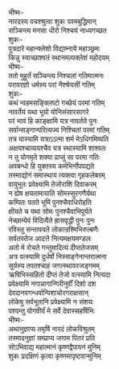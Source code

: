 भीष्मः-  
नारदस्य वचश्श्रुत्वा शुकः परमबुद्धिमान्  
सञ्चिन्त्य मनसा धीरो निश्चयं नाध्यगच्छत  
शुकः-  
पुत्रदारे महान्क्लेशो विद्याम्नाये महाञ्छ्रमः  
किन्नु स्याच्छाश्वतं स्थानमल्पक्लेशं महोदयम्  
भीष्मः-  
ततो मुहूर्तं सञ्चिन्त्य निश्चलां गतिमात्मनः  
परावरज्ञो धर्मस्य परां नैश्श्रेयसीं गतिम्  
शुकः-  
कथं न्वहमसङ्क्लिष्टो गच्छेयं परमां गतिम्  
नावर्तेयं यथा भूयो योनिसंसारसागरे  
परं भावं हि काङ्क्षामि यत्र नावर्तते पुनः  
सर्वान्सङ्गान्परित्यज्य निश्चितां परमां गतिम्  
तत्र यास्यामि यत्राऽऽत्मा शर्म मेऽधिगमिष्यति  
अक्षयश्चाव्ययश्चैव यत्र स्थास्यामि शाश्वतः  
न तु योगमृते शक्या प्राप्तुं सा परमा गतिः  
अवबन्धो हि युक्तस्य कर्मभिर्नोपपद्यते  
तस्माद्योगं समास्थाय त्यक्त्वा गृहकलेबरम्  
वायुभूतः प्रवेक्ष्यामि तेजोराशिं दिवाकरम्  
न ह्येष क्षयतामायाति सोमस्सुरगणैर्यथा  
कम्पितः पतते भूमिं पुनश्चैवाधिरोहति  
क्षीयते च यथा सोमः पुनश्चैवाभिपूर्यते  
नेच्छाम्येवं विदित्वैते ह्रासवृद्धी पुनः पुनः  
रविस्तु सन्तापयते लोकान्रश्मिभिरुल्बणैः  
सर्वतस्तेज आदत्ते नित्यमक्षयमण्डलः  
अतो मे रोचते गन्तुमादित्यं दीप्ततेजसम्  
अत्र वत्स्यामि दुर्धर्षो निस्सङ्गेनान्तरात्मना  
सूर्यस्य तपतश्चाहं जगत्स्थावरजङ्गमम्  
ऋषिभिस्सहितो दीप्तं तेजो वत्स्यामि नित्यदा  
प्रवेक्ष्यामि नगान्नागान्गिरीनुर्वीं दिशो दश  
देवदानवगन्धर्वान्पिशाचोरगराक्षसान्  
लोकेषु सर्वभूतानि प्रवेक्ष्यामि न संशयः  
पश्यन्तु योगवीर्यं मे सर्वे देवास्सहर्षिभिः  
भीष्मः-  
अथानुज्ञाप्य तमृषिं नारदं लोकविश्रुतम्  
तस्मादनुज्ञां सम्प्राप्य जगाम पितरं प्रति  
सोऽभिवाद्य महात्मानं कृष्णद्वैपायनं मुनिम्  
शुकः प्रदक्षिणं कृत्वा कृष्णमापृष्टवान्मुनिम्  
